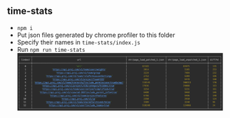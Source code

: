 ## time-stats
* `npm i`
* Put json files generated by chrome profiler to this folder
* Specify their names in `time-stats/index.js`
* Run `npm run time-stats`
![img](./time-stats/img.png)
